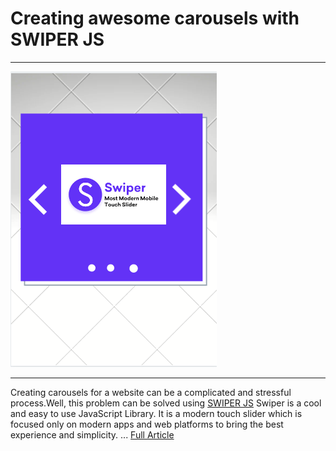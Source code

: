 # Creating awesome carousels  with SWIPER JS

---

![article poster](posterArtilce.png)

---

Creating carousels for a website can be a complicated and stressful process.Well, this  problem can be solved using [SWIPER JS](https://swiperjs.com/)
Swiper is a cool and easy to use JavaScript Library.
It is a modern touch slider which is focused only on modern apps and web platforms to bring the best experience and simplicity.
...
[Full Article](https://dev.to/abiolaesther_/creating-awesome-carousels-with-swiper-js-57e)
